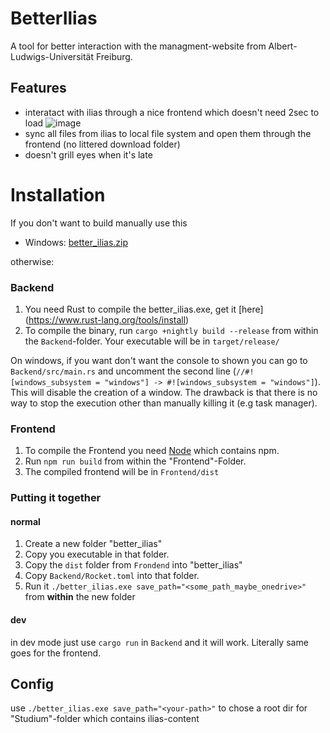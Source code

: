# BetterIlias
A tool for better interaction with the managment-website from Albert-Ludwigs-Universität Freiburg.

## Features
* interatact with ilias through a nice frontend which doesn't need 2sec to load
![image](https://user-images.githubusercontent.com/39526136/111999674-7c42d800-8b1d-11eb-8462-b31d891e3d5a.png)
* sync all files from ilias to local file system and open them through the frontend (no littered download folder)
* doesn't grill eyes when it's late

# Installation
If you don't want to build manually use this
* Windows: [better_ilias.zip](https://github.com/Septias/BetterIlias/files/6291894/better_ilias.zip)

otherwise:

### Backend
1. You need Rust to compile the better_ilias.exe, get it [here] (https://www.rust-lang.org/tools/install)
2. To compile the binary, run `cargo +nightly build --release` from within the `Backend`-folder. Your executable will be in `target/release/`

On windows, if you want don't want the console to shown you can go to `Backend/src/main.rs` and uncomment the second line (`//#![windows_subsystem = "windows"] -> #![windows_subsystem = "windows"]`). This will disable the creation of a window. The drawback is that there is no way to stop the execution other than manually killing it (e.g task manager).

### Frontend
1. To compile the Frontend you need [Node](https://nodejs.org/en/) which contains npm. 
2. Run `npm run build` from within the "Frontend"-Folder.
3. The compiled frontend will be in `Frontend/dist` 

### Putting it together
#### normal
1. Create a new folder "better_ilias"
2. Copy you executable in that folder.
3. Copy the `dist` folder from `Frondend` into "better_ilias"
4. Copy `Backend/Rocket.toml` into that folder.
5. Run it `./better_ilias.exe save_path="<some_path_maybe_onedrive>"` from **within** the new folder

#### dev
in dev mode just use `cargo run` in `Backend` and it will work. Literally same goes for the frontend. 

## Config
use `./better_ilias.exe save_path="<your-path>"` to chose a root dir for "Studium"-folder which contains ilias-content 
